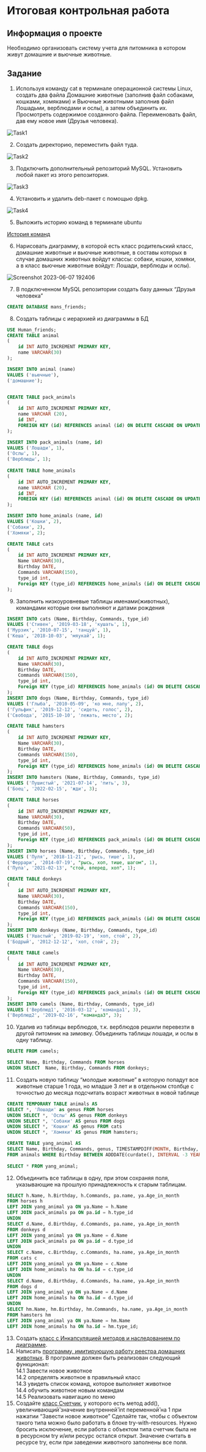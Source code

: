 # Итоговая контрольная работа

## Информация о проекте
Необходимо организовать систему учета для питомника в котором живут
домашние и вьючные животные.

## Задание
1. Используя команду cat в терминале операционной системы Linux, создать
два файла Домашние животные (заполнив файл собаками, кошками,
хомяками) и Вьючные животными заполнив файл Лошадьми, верблюдами и
ослы), а затем объединить их. Просмотреть содержимое созданного файла.
Переименовать файл, дав ему новое имя (Друзья человека).

![Task1](https://github.com/Mayk6/Final-control-work/assets/110410764/8ce05c45-4d49-4929-8775-deb5048d9578)


2. Создать директорию, переместить файл туда.

![Task2](https://github.com/Mayk6/Final-control-work/assets/110410764/16462136-4413-4dd2-8ca4-49661b7e5e63)

3. Подключить дополнительный репозиторий MySQL. Установить любой пакет
из этого репозитория.

![Task3](https://github.com/Mayk6/Final-control-work/assets/110410764/a35c0110-1aed-4e8d-9070-218395620de5)

4. Установить и удалить deb-пакет с помощью dpkg.

![Task4](https://github.com/Mayk6/Final-control-work/assets/110410764/1bcb7631-5316-47b1-b754-77e7d2656ef7)

5. Выложить историю команд в терминале ubuntu

  [История команд](https://github.com/Mayk6/Final-control-work/blob/main/History.md)

6. Нарисовать диаграмму, в которой есть класс родительский класс, домашние
животные и вьючные животные, в составы которых в случае домашних
животных войдут классы: собаки, кошки, хомяки, а в класс вьючные животные
войдут: Лошади, верблюды и ослы).

![Screenshot 2023-06-07 192406](https://github.com/Mayk6/Final-control-work/assets/110410764/1ebaa8c8-f2b8-471b-b36b-be48b776dbe5)

7. В подключенном MySQL репозитории создать базу данных “Друзья
человека”
```sql
CREATE DATABASE mans_friends;
```

8. Создать таблицы с иерархией из диаграммы в БД
```sql
USE Human_friends;
CREATE TABLE animal
(
	id INT AUTO_INCREMENT PRIMARY KEY, 
	name VARCHAR(30)
);

INSERT INTO animal (name)
VALUES ('вьючные'),
('домашние');  


CREATE TABLE pack_animals
(
	id INT AUTO_INCREMENT PRIMARY KEY,
    name VARCHAR (20),
    id INT,
    FOREIGN KEY (id) REFERENCES animal (id) ON DELETE CASCADE ON UPDATE CASCADE
);

INSERT INTO pack_animals (name, id)
VALUES ('Лошади', 1),
('Ослы', 1),  
('Верблюды', 1); 
    
CREATE TABLE home_animals
(
	id INT AUTO_INCREMENT PRIMARY KEY,
    name VARCHAR (20),
    id INT,
    FOREIGN KEY (id) REFERENCES animal (id) ON DELETE CASCADE ON UPDATE CASCADE
);

INSERT INTO home_animals (name, id)
VALUES ('Кошки', 2),
('Собаки', 2),  
('Хомяки', 2); 

CREATE TABLE cats 
(       
    id INT AUTO_INCREMENT PRIMARY KEY, 
    Name VARCHAR(30), 
    Birthday DATE,
    Commands VARCHAR(150),
    type_id int,
    Foreign KEY (type_id) REFERENCES home_animals (id) ON DELETE CASCADE ON UPDATE CASCADE
);
```
9. Заполнить низкоуровневые таблицы именами(животных), командами
которые они выполняют и датами рождения
```sql
INSERT INTO cats (Name, Birthday, Commands, type_id)
VALUES ('Стивен', '2019-03-18', 'кушать', 1),
('Мурзик', '2010-07-15', 'танцуй', 1),  
('Кеша', '2018-10-03', 'мяукай', 1); 

CREATE TABLE dogs 
(       
    id INT AUTO_INCREMENT PRIMARY KEY, 
    Name VARCHAR(30), 
    Birthday DATE,
    Commands VARCHAR(150),
    type_id int,
    Foreign KEY (type_id) REFERENCES home_animals (id) ON DELETE CASCADE ON UPDATE CASCADE
);
INSERT INTO dogs (Name, Birthday, Commands, type_id)
VALUES ('Глыба', '2010-05-09', 'ко мне, лапу', 2),
('Гульфик', '2019-12-12', 'сидеть, голос', 2),  
('Свобода', '2015-10-10', 'лежать, место', 2);

CREATE TABLE hamsters 
(       
    id INT AUTO_INCREMENT PRIMARY KEY, 
    Name VARCHAR(30), 
    Birthday DATE,
    Commands VARCHAR(150),
    type_id int,
    Foreign KEY (type_id) REFERENCES home_animals (id) ON DELETE CASCADE ON UPDATE CASCADE
);
INSERT INTO hamsters (Name, Birthday, Commands, type_id)
VALUES ('Пушистый', '2021-07-14', 'пить', 3),
('Боец', '2022-02-15', 'жди', 3);

CREATE TABLE horses 
(       
    id INT AUTO_INCREMENT PRIMARY KEY, 
    Name VARCHAR(30), 
    Birthday DATE,
    Commands VARCHAR(50),
    type_id int,
    Foreign KEY (type_id) REFERENCES pack_animals (id) ON DELETE CASCADE ON UPDATE CASCADE
);
INSERT INTO horses (Name, Birthday, Commands, type_id)
VALUES ('Пуля', '2018-11-21', 'рысь, тише', 1),
('Феррари', '2014-07-19', "рысь, хоп, тише, шагом", 1),  
('Пупа', '2021-02-13', "стой, вперед, хоп", 1);

CREATE TABLE donkeys 
(       
    id INT AUTO_INCREMENT PRIMARY KEY, 
    Name VARCHAR(30), 
    Birthday DATE,
    Commands VARCHAR(150),
    type_id int,
    Foreign KEY (type_id) REFERENCES pack_animals (id) ON DELETE CASCADE ON UPDATE CASCADE
);
INSERT INTO donkeys (Name, Birthday, Commands, type_id)
VALUES ('Ушастый', '2019-02-19', 'хоп, стой', 2),
('Бодрый', '2012-12-12', 'хоп, стой', 2);

CREATE TABLE camels 
(       
    id INT AUTO_INCREMENT PRIMARY KEY, 
    Name VARCHAR(30), 
    Birthday DATE,
    Commands VARCHAR(150),
    type_id int,
    Foreign KEY (type_id) REFERENCES pack_animals (id) ON DELETE CASCADE ON UPDATE CASCADE
);
INSERT INTO camels (Name, Birthday, Commands, type_id)
VALUES ('Верблюд1', '2016-03-12', 'команда1', 3),
('Верблюд2', '2019-02-16', "команда3", 3);
```

10. Удалив из таблицы верблюдов, т.к. верблюдов решили перевезти в другой
питомник на зимовку. Объединить таблицы лошади, и ослы в одну таблицу.
```sql
DELETE FROM camels;

SELECT Name, Birthday, Commands FROM horses
UNION SELECT  Name, Birthday, Commands FROM donkeys;
```

11. Создать новую таблицу “молодые животные” в которую попадут все
животные старше 1 года, но младше 3 лет и в отдельном столбце с точностью
до месяца подсчитать возраст животных в новой таблице
```sql
CREATE TEMPORARY TABLE animals AS 
SELECT *, 'Лошади' as genus FROM horses
UNION SELECT *, 'Ослы' AS genus FROM donkeys
UNION SELECT *, 'Собаки' AS genus FROM dogs
UNION SELECT *, 'Кошки' AS genus FROM cats
UNION SELECT *, 'Хомяки' AS genus FROM hamsters;

CREATE TABLE yang_animal AS
SELECT Name, Birthday, Commands, genus, TIMESTAMPDIFF(MONTH, Birthday, CURDATE()) AS Age_in_month
FROM animals WHERE Birthday BETWEEN ADDDATE(curdate(), INTERVAL -3 YEAR) AND ADDDATE(CURDATE(), INTERVAL -1 YEAR);
 
SELECT * FROM yang_animal;
```
12. Объединить все таблицы в одну, при этом сохраняя поля, указывающие на
прошлую принадлежность к старым таблицам.
```sql
SELECT h.Name, h.Birthday, h.Commands, pa.name, ya.Age_in_month 
FROM horses h
LEFT JOIN yang_animal ya ON ya.Name = h.Name
LEFT JOIN pack_animals pa ON pa.id = h.type_id
UNION 
SELECT d.Name, d.Birthday, d.Commands, pa.name, ya.Age_in_month 
FROM donkeys d 
LEFT JOIN yang_animal ya ON ya.Name = d.Name
LEFT JOIN pack_animals pa ON pa.id = d.type_id
UNION
SELECT c.Name, c.Birthday, c.Commands, ha.name, ya.Age_in_month 
FROM cats c
LEFT JOIN yang_animal ya ON ya.Name = c.Name
LEFT JOIN home_animals ha ON ha.id = c.type_id
UNION
SELECT d.Name, d.Birthday, d.Commands, ha.name, ya.Age_in_month 
FROM dogs d
LEFT JOIN yang_animal ya ON ya.Name = d.Name
LEFT JOIN home_animals ha ON ha.id = d.type_id
UNION
SELECT hm.Name, hm.Birthday, hm.Commands, ha.name, ya.Age_in_month 
FROM hamsters hm
LEFT JOIN yang_animal ya ON ya.Name = hm.Name
LEFT JOIN home_animals ha ON ha.id = hm.type_id;
```

13. Создать [класс с Инкапсуляцией методов и наследованием по диаграмме](https://github.com/Mayk6/Final-control-work/tree/main/pet-registry/src/Model).
14. Написать [программу, имитирующую работу реестра домашних животных](https://github.com/Mayk6/Final-control-work/tree/main/pet-registry/src).
В программе должен быть реализован следующий функционал:    
	14.1 Завести новое животное    
	14.2 определять животное в правильный класс    
	14.3 увидеть список команд, которое выполняет животное    
	14.4 обучить животное новым командам    
	14.5 Реализовать навигацию по меню    
15. Создайте [класс Счетчик](https://github.com/Mayk6/Final-control-work/blob/main/pet-registry/src/Services/PetCounter.java), у которого есть метод add(), увеличивающий̆
значение внутренней̆ int переменной̆ на 1 при нажатии “Завести новое
животное” Сделайте так, чтобы с объектом такого типа можно было работать в
блоке try-with-resources. Нужно бросить исключение, если работа с объектом
типа счетчик была не в ресурсном try и/или ресурс остался открыт. Значение
считать в ресурсе try, если при заведении животного заполнены все поля.
